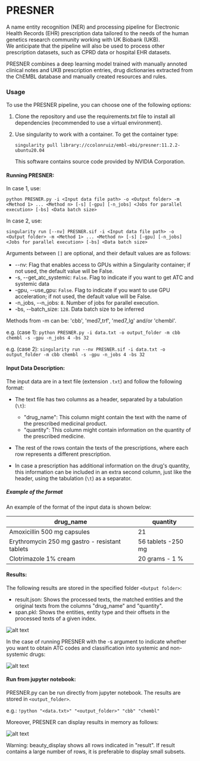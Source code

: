 # PRESNER

A name entity recognition (NER) and processing pipeline for Electronic Health Records (EHR) prescription data tailored to the needs of the human genetics research community working with UK Biobank (UKB). \
We anticipate that the pipeline will also be used to process other prescription datasets, such as CPRD data or hospital EHR datasets.

PRESNER combines a deep learning model trained with manually annoted clinical notes and UKB prescription entries, drug dictionaries extracted from the ChEMBL database and manually created resources and rules.

### Usage

To use the PRESNER pipeline, you can choose one of the following options:

1) Clone the repository and use the requirements.txt file to install all dependencies (recommended to use a virtual environment).
2) Use singularity to work with a container. To get the container type:

   `singularity pull library://ccolonruiz/embl-ebi/presner:11.2.2-ubuntu20.04`

   This software contains source code provided by NVIDIA Corporation.

#### Running PRESNER:
In case 1, use:

`python PRESNER.py -i <Input data file path> -o <Output folder> -m <Method 1> ... <Method n> [-s] [-gpu] [-n_jobs] <Jobs for parallel execution> [-bs] <Data batch size>`

In case 2, use:

`singularity run [--nv] PRESNER.sif -i <Input data file path> -o <Output folder> -m <Method 1> ... <Method n> [-s] [-gpu] [-n_jobs] <Jobs for parallel execution> [-bs] <Data batch size>`

Arguments between `[]` are optional, and their default values are as follows:

- --nv: Flag that enables access to GPUs within a Singularity container; if not used, the default value will be False.
- -s, --get_atc_systemic: `False`. Flag to indicate if you want to get ATC and systemic data
- -gpu, --use_gpu: `False`. Flag to indicate if you want to use GPU acceleration; if not used, the default value will be False.
- -n_jobs, --n_jobs: `8`. Number of jobs for parallel execution.
- -bs, --batch_size: `128`. Data batch size to be inferred

Methods from -m can be: 'cbb', 'med7_trf', 'med7_lg' and/or 'chembl'.

e.g. (case 1): `python PRESNER.py -i data.txt -o output_folder -m cbb chembl -s -gpu -n_jobs 4 -bs 32`

e.g. (case 2): `singularity run --nv PRESNER.sif -i data.txt -o output_folder -m cbb chembl -s -gpu -n_jobs 4 -bs 32`

#### Input Data Description:

The input data are in a text file (extension `.txt`) and follow the following format:

- The text file has two columns as a header, separated by a tabulation (`\t`):
	- "drug_name": This column might contain the text with the name of the prescribed medicinal product.
	- "quantity": This column might contain information on the quantity of the prescribed medicine.

- The rest of the rows contain the texts of the prescriptions, where each row represents a different prescription.
- In case a prescription has additional information on the drug's quantity, this information can be included in an extra second column, just like the header, using the tabulation (`\t`) as a separator.

##### Example of the format

An example of the format of the input data is shown below:

|drug_name|quantity|
|-----------|-----------|
|Amoxicillin 500 mg capsules|21|
|Erythromycin 250 mg gastro - resistant tablets|56 tablets -250 mg|
|Clotrimazole 1% cream|20 grams - 1 %|

#### Results:

The following results are stored in the specified folder `<Output folder>`:

- result.json: Shows the processed texts, the matched entities and the original texts from the columns "drug_name" and "quantity".
- span.pkl: Shows the entities, entity type and their offsets in the processed texts of a given index.
  
![alt text](https://github.com/mariaheza/CLINICAL_DRUGS_NER/blob/main/PRESNER/images/Results.png?raw=true)

In the case of running PRESNER with the -s argument to indicate whether you want to obtain ATC codes and classification into systemic and non-systemic drugs:

![alt text](https://github.com/mariaheza/CLINICAL_DRUGS_NER/blob/main/PRESNER/images/Results.png?raw=true)

#### Run from jupyter notebook:

PRESNER.py can be run directly from jupyter notebook. The results are stored in `<output_folder>`.

e.g.: `!python "<data.txt>" "<output_folder>" "cbb" "chembl"`

Moreover, PRESNER can display results in memory as follows:
  
![alt text](https://github.com/mariaheza/CLINICAL_DRUGS_NER/blob/main/PRESNER/images/Beauty.png?raw=true)

Warning: beauty_display shows all rows indicated in "result". If result contains a large number of rows, it is preferable to display small subsets.
